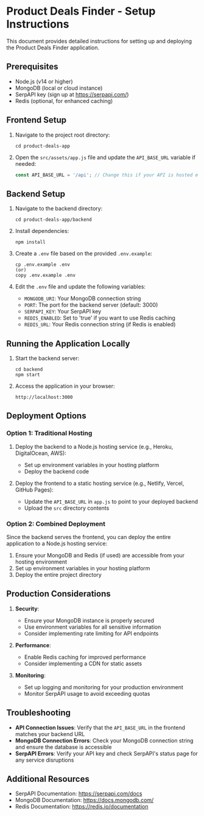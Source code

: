 # Product Deals Finder - Setup Instructions

This document provides detailed instructions for setting up and deploying the Product Deals Finder application.

## Prerequisites

- Node.js (v14 or higher)
- MongoDB (local or cloud instance)
- SerpAPI key (sign up at https://serpapi.com/)
- Redis (optional, for enhanced caching)

## Frontend Setup

1. Navigate to the project root directory:
   ```
   cd product-deals-app
   ```

2. Open the `src/assets/app.js` file and update the `API_BASE_URL` variable if needed:
   ```javascript
   const API_BASE_URL = '/api'; // Change this if your API is hosted elsewhere
   ```

## Backend Setup

1. Navigate to the backend directory:
   ```
   cd product-deals-app/backend
   ```

2. Install dependencies:
   ```
   npm install
   ```

3. Create a `.env` file based on the provided `.env.example`:
   ```
   cp .env.example .env
   (or)
   copy .env.example .env
   ```

4. Edit the `.env` file and update the following variables:
   - `MONGODB_URI`: Your MongoDB connection string
   - `PORT`: The port for the backend server (default: 3000)
   - `SERPAPI_KEY`: Your SerpAPI key
   - `REDIS_ENABLED`: Set to 'true' if you want to use Redis caching
   - `REDIS_URL`: Your Redis connection string (if Redis is enabled)

## Running the Application Locally

1. Start the backend server:
   ```
   cd backend
   npm start
   ```

2. Access the application in your browser:
   ```
   http://localhost:3000
   ```

## Deployment Options

### Option 1: Traditional Hosting

1. Deploy the backend to a Node.js hosting service (e.g., Heroku, DigitalOcean, AWS):
   - Set up environment variables in your hosting platform
   - Deploy the backend code

2. Deploy the frontend to a static hosting service (e.g., Netlify, Vercel, GitHub Pages):
   - Update the `API_BASE_URL` in `app.js` to point to your deployed backend
   - Upload the `src` directory contents

### Option 2: Combined Deployment

Since the backend serves the frontend, you can deploy the entire application to a Node.js hosting service:

1. Ensure your MongoDB and Redis (if used) are accessible from your hosting environment
2. Set up environment variables in your hosting platform
3. Deploy the entire project directory

## Production Considerations

1. **Security**:
   - Ensure your MongoDB instance is properly secured
   - Use environment variables for all sensitive information
   - Consider implementing rate limiting for API endpoints

2. **Performance**:
   - Enable Redis caching for improved performance
   - Consider implementing a CDN for static assets

3. **Monitoring**:
   - Set up logging and monitoring for your production environment
   - Monitor SerpAPI usage to avoid exceeding quotas

## Troubleshooting

- **API Connection Issues**: Verify that the `API_BASE_URL` in the frontend matches your backend URL
- **MongoDB Connection Errors**: Check your MongoDB connection string and ensure the database is accessible
- **SerpAPI Errors**: Verify your API key and check SerpAPI's status page for any service disruptions

## Additional Resources

- SerpAPI Documentation: https://serpapi.com/docs
- MongoDB Documentation: https://docs.mongodb.com/
- Redis Documentation: https://redis.io/documentation
